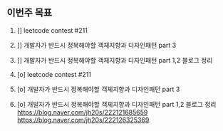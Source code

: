 ## 이번주 목표

1. [] leetcode contest #211
2. [] 개발자가 반드시 정복해야할 객체지향과 디자인패턴 part 3
3. [] 개발자가 반드시 정복해야할 객체지향과 디자인패턴 part 1,2 블로그 정리 

1. [o] leetcode contest #211
2. [o] 개발자가 반드시 정복해야할 객체지향과 디자인패턴 part 3
3. [o] 개발자가 반드시 정복해야할 객체지향과 디자인패턴 part 1,2 블로그 정리 
https://blog.naver.com/jh20s/222121685659
https://blog.naver.com/jh20s/222126325369